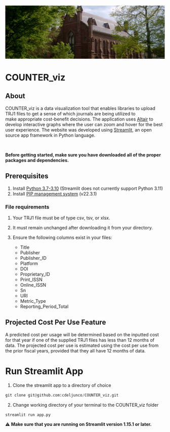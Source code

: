 ![92 Theater, Wesleyan](readme.jpg)

# COUNTER_viz

## About

COUNTER_viz is a data visualization tool that enables libraries to upload TRJ1 files to get a sense of which journals are being utilized to make appropriate cost-benefit decisions. The application uses [Altair](https://altair-viz.github.io/index.html) to develop interactive graphs where the user can zoom and hover for the best user experience. The website was developed using [Streamlit](https://streamlit.io/), an open source app framework in Python language. 

<br />

**Before getting started, make sure you have downloaded all of the proper packages and dependencies.**

## Prerequisites

1. Install [Python 3.7-3.10](https://www.python.org/downloads/) (Streamlit does not currently support Python 3.11)
2. Install [PIP management system](https://pip.pypa.io/en/stable/installation/) (v22.3.1)

### File requirements

1. Your TRJ1 file must be of type csv, tsv, or xlsx.

2. It must remain unchanged after downloading it from your directory.
3. Ensure the following columns exist in your files:
    * Title
    * Publisher
    * Publisher_ID
    * Platform
    * DOI
    * Proprietary_ID
    * Print_ISSN
    * Online_ISSN
    * Sn
    * URI
    * Metric_Type
    * Reporting_Period_Total

## Projected Cost Per Use Feature

A predicted cost per usage will be determined based on the inputted cost for that year if one of the supplied TRJ1 files has less than 12 months of data. The projected cost per use is estimated using the cost per use from the prior fiscal years, provided that they all have 12 months of data.

# Run Streamlit App

1. Clone the streamlit app to a directory of choice

```python
git clone git@github.com:cdeljunco/COUNTER_viz.git
```

2. Change working directory of your terminal to the COUNTER_viz folder

```python
streamlit run app.py
```

:warning: **Make sure that you are running on Streamlit version 1.15.1 or later.**
